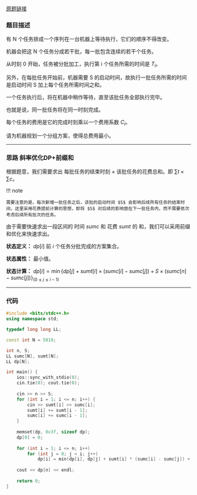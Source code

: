 [原题链接](https://www.acwing.com/problem/content/302/)

### 题目描述

有 N 个任务排成一个序列在一台机器上等待执行，它们的顺序不得改变。

机器会把这 N 个任务分成若干批，每一批包含连续的若干个任务。

从时刻 0 开始，任务被分批加工，执行第 i 个任务所需的时间是 $T_i$。

另外，在每批任务开始前，机器需要 S 的启动时间，故执行一批任务所需的时间是启动时间 S 加上每个任务所需时间之和。

一个任务执行后，将在机器中稍作等待，直至该批任务全部执行完毕。

也就是说，同一批任务将在同一时刻完成。

每个任务的费用是它的完成时刻乘以一个费用系数 $C_i$。

请为机器规划一个分组方案，使得总费用最小。

---

### 思路 斜率优化DP+前缀和
根据题意，我们需要求出 每批任务的结束时刻 $\times$ 该批任务的花费总和。即 $\sum t\times \sum c$。

!!! note

    需要注意的是，每次新增一批任务之后，该批的启动时间 $S$ 会影响后续所有任务的结束时间，这里采用花费提前计算的思想，即将 $S$ 对后续的影响放在下一批任务内，而不需要依次考虑后续所有批次的任务。

由于需要快速求出一段区间的 时间 $sumc$ 和 花费 $sumt$ 的 和，我们可以采用前缀和优化来快速求出。

**状态定义：** $dp[i]$ 前 $i$ 个任务分批完成的方案集合。

**状态属性：** 最小值。

**状态计算：** $dp[i]=\min\{dp[j]+sumt[i]\times(sumc[i]-sumc[j])+S\times(sumc[n]-sumc[j])\}_{(0\le j\le i-1)}$

---

### 代码
```cpp
#include <bits/stdc++.h>
using namespace std;

typedef long long LL;

const int N = 5010;

int n, S;
LL sumc[N], sumt[N];
LL dp[N];

int main() {
    ios::sync_with_stdio(0);
    cin.tie(0); cout.tie(0);
    
    cin >> n >> S;
    for (int i = 1; i <= n; i++) {
        cin >> sumt[i] >> sumc[i];
        sumt[i] += sumt[i - 1];
        sumc[i] += sumc[i - 1];
    }
    
    memset(dp, 0x3f, sizeof dp);
    dp[0] = 0;
    
    for (int i = 1; i <= n; i++)
        for (int j = 0; j < i; j++)
            dp[i] = min(dp[i], dp[j] + sumt[i] * (sumc[i] - sumc[j]) + S * (sumc[n] - sumc[j]));
            
    cout << dp[n] << endl;
    
    return 0;
}
```